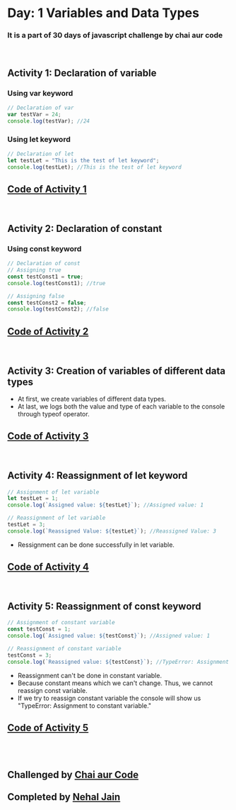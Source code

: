 # Day: 1 Variables and Data Types 

### It is a part of 30 days of javascript challenge by chai aur code

<br>

## Activity 1: Declaration of variable

### Using var keyword
```js
// Declaration of var 
var testVar = 24;
console.log(testVar); //24
```

### Using let keyword 
```js
// Declaration of let
let testLet = "This is the test of let keyword";
console.log(testLet); //This is the test of let keyword
```

## [Code of Activity 1](Task_1_and_2.js)

<br>

## Activity 2: Declaration of constant 
### Using const keyword
```js
// Declaration of const
// Assigning true
const testConst1 = true;
console.log(testConst1); //true

// Assigning false
const testConst2 = false;
console.log(testConst2); //false 
```

## [Code of Activity 2](Task_3.js)

<br>

## Activity 3: Creation of variables of different data types 
- At first, we create variables of different data types.
- At last, we logs both the value and type of each variable to the console through typeof operator.

## [Code of Activity 3](Task_4.js)

<br>

## Activity 4: Reassignment of let keyword  
```js
// Assignment of let variable
let testLet = 1;
console.log(`Assigned value: ${testLet}`); //Assigned value: 1

// Reassignment of let variable
testLet = 3;
console.log(`Reassigned Value: ${testLet}`); //Reassigned Value: 3
```
- Ressignment can be done successfully in let variable. 

## [Code of Activity 4](Task_5.js)

<br>

## Activity 5: Reassignment of const keyword 
```js
// Assignment of constant variable
const testConst = 1;
console.log(`Assigned value: ${testConst}`); //Assigned value: 1

// Reassignment of constant variable
testConst = 3;
console.log(`Reassigned value: ${testConst}`); //TypeError: Assignment to constant variable.
```
- Reassignment can't be done in constant variable.  
- Because constant means which we can't change. Thus, we cannot reassign const variable.
- If we try to reassign constant variable the console will show us "TypeError: Assignment to constant variable."

## [Code of Activity 5](Task_6.js)


<br>
<br>

## Challenged by [Chai aur Code](https://github.com/hiteshchoudhary)<br> <br>Completed by [Nehal Jain](https://github.com/thebraudalf)